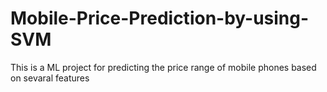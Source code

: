 # Mobile-Price-Prediction-by-using-SVM
This is a ML project for predicting the price range of mobile phones based on sevaral features
